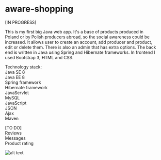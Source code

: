 # aware-shopping

[IN PROGRESS]<br />

This is my first big Java web app. It's a base of products produced in Poland or by Polish producers abroad, so the social
awareness could be increased. It allows user to create an account, add producer and product, edit or delete them. There is also
an admin that has extra options. The back end is written in Java using Spring and Hibernate frameworks. In frontend I used 
Bootstrap 3, HTML and CSS. <br />

Technology stack:<br />
Java SE 8<br />
Java EE 8<br />
Spring framework<br />
Hibernate framework<br />
JavaServlet<br />
MySQL<br />
JavaScript<br />
JSON<br />
Ajax<br />
Maven<br />

[TO DO]<br />
Reviews<br />
Messages<br />
Product rating<br />

![alt text](http://Aware_shopping/resources/uploads/products/product_4.jpg)
